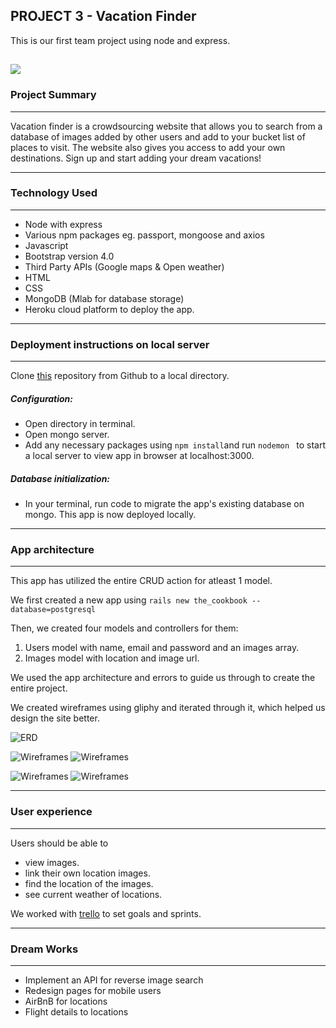 ## PROJECT 3 - Vacation Finder

This is our first team project using node and express.

![](https://i.imgur.com/TjDyXBG.png)
---
### Project Summary
---
Vacation finder is a crowdsourcing website that allows you to search from a database of images added by other users and add to your bucket list of places to visit. The website also gives you access to add your own destinations. Sign up and start adding your dream vacations!

---
### Technology Used
---
* Node with express
* Various npm packages eg. passport, mongoose and axios
* Javascript
* Bootstrap version 4.0
* Third Party APIs (Google maps & Open weather)
* HTML
* CSS
* MongoDB (Mlab for database storage)
* Heroku cloud platform to deploy the app.

---
### Deployment instructions on local server
---

Clone [this](https://github.com/BBarden93/vacationFinder) repository from Github to a local directory.

##### Configuration: 

* Open directory in terminal.
* Open mongo server.
* Add any necessary packages using ```npm install```and run ```nodemon ``` to start a local server to view app in browser at localhost:3000.

##### Database initialization:

* In your terminal, run code to migrate the app's existing database on mongo. 
This app is now deployed locally.
---
### App architecture
---
This app has utilized the entire CRUD action for atleast 1 model.

We first created a new app using ```rails new the_cookbook --database=postgresql```

Then, we created four models and controllers for them: 

1. Users model with name, email and password and an images array.
2. Images model with location and image url.

We used the app architecture and errors to guide us through to create the entire project. 

We created wireframes using gliphy and iterated through it, which helped us design the site better. 

![ERD](https://i.imgur.com/yLO9Tra.png)

![Wireframes](https://i.imgur.com/OZkDtAl.png)
![Wireframes](https://i.imgur.com/uPFT4Tb.png)

![Wireframes](https://i.imgur.com/IyMqzwW.png)
![Wireframes](https://i.imgur.com/uPFT4Tb.png)


---
### User experience
---
Users should be able to 

* view images.
* link their own location images.
* find the location of the images.
* see current weather of locations.

We worked with [trello](https://trello.com/b/SXCfMAPk/project-3) to set goals and sprints. 

---
### Dream Works
---

* Implement an API for reverse image search
* Redesign pages for mobile users
* AirBnB for locations
* Flight details to locations
